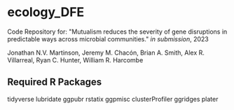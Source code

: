 # ecology_DFE

Code Repository for: "Mutualism reduces the severity of gene disruptions in predictable ways across microbial communities." _in submission_, 2023

Jonathan N.V. Martinson, Jeremy M. Chacón, Brian A. Smith, Alex R. Villarreal, Ryan C. Hunter, William R. Harcombe

## Required R Packages ##
tidyverse
lubridate
ggpubr
rstatix
ggpmisc
clusterProfiler
ggridges
plater
